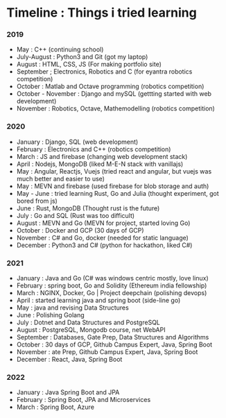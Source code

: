 # Timeline : Things i tried learning

### 2019

- May : C++ (continuing school) 
- July-August : Python3 and Git (got my laptop) 
- August : HTML, CSS, JS (For making portfolio site)  
- September ; Electronics, Robotics and C (for eyantra robotics competition) 
- October : Matlab and Octave programming (robotics competition) 
- October - November : Django and mySQL (gettting started with web development) 
- November : Robotics, Octave, Mathemodelling (robotics competition)

### 2020

- January : Django, SQL  (web development) 
- February : Electronics and C++ (robotics competition) 
- March : JS and firebase (changing web development stack) 
- April : Nodejs, MongoDB (liked M-E-N stack with vanillajs) 
- May : Angular, Reactjs, Vuejs (tried react and angular, but vuejs was much better and easier to use) 
- May : MEVN and firebase (used firebase for blob storage and auth) 
- May - June : tried learning Rust, Go and Julia (thought experiment, got bored from js) 
- June : Rust, MongoDB (Thought rust is the future) 
- July : Go and SQL (Rust was too difficult) 
- August : MEVN and Go (MEVN for project, started loving Go) 
- October : Docker and GCP (30 days of GCP) 
- November : C# and Go, docker (needed for static language) 
- December : Python3 and C# (python for hackathon, liked C#)

### 2021

- January : Java and Go (C# was windows centric mostly, love linux)
- February : spring boot, Go and Solidity (Ethereum india fellowship) 
- March : NGINX, Docker, Go | Project deepchain (polishing devops) 
- April : started learning java and spring boot (side-line go) 
- May : java and revising Data Structures 
- June : Polishing Golang 
- July : Dotnet and Data Structures and PostgreSQL 
- August : PostgreSQL, Mongodb course, net WebAPI 
- September : Databases, Gate Prep, Data Structures and Algorithms 
- October : 30 days of GCP, Github Campus Expert, Java, Spring Boot 
- November : ate Prep, Github Campus Expert, Java, Spring Boot 
- December : React, Java, Spring Boot

### 2022
- January : Java Spring Boot and JPA 
- February : Spring Boot, JPA and Microservices
- March : Spring Boot, Azure
